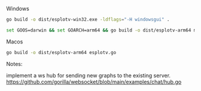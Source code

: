 Windows
```bash
go build -o dist/esplotv-win32.exe -ldflags="-H windowsgui" .

set GOOS=darwin && set GOARCH=arm64 && go build -o dist/esplotv-arm64 main.go
```

Macos
```bash
go build -o dist/esplotv-arm64 esplotv.go
```





Notes:

implement a ws hub for sending new graphs to the existing server.
https://github.com/gorilla/websocket/blob/main/examples/chat/hub.go